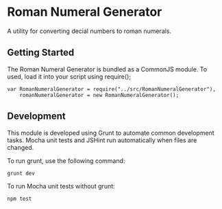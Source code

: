 # Roman Numeral Generator
A utility for converting decial numbers to roman numerals.

## Getting Started
The Roman Numeral Generator is bundled as a CommonJS module. To used, load it into your script using require();

```
var RomanNumeralGenerator = require("../src/RomanNumeralGenerator"),
    romanNumeralGenerator = new RomanNumeralGenerator();
```

## Development
This module is developed using Grunt to automate common development tasks. Mocha unit tests and JSHint run automatically when files are changed.

To run grunt, use the following command:

```
grunt dev
```

To run Mocha unit tests without grunt:

```
npm test
```
